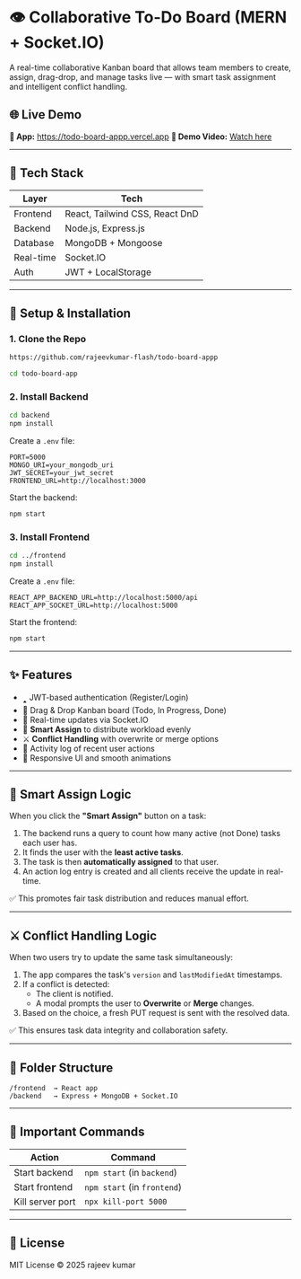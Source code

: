 # 👁️ Collaborative To-Do Board (MERN + Socket.IO)

A real-time collaborative Kanban board that allows team members to create, assign, drag-drop, and manage tasks live — with smart task assignment and intelligent conflict handling.

## 🌐 Live Demo

**🔗 App:** https://todo-board-appp.vercel.app
**🎥 Demo Video:** [Watch here](https://your-demo-video-link.com)

---

## 🚀 Tech Stack

| Layer     | Tech                           |
| --------- | ------------------------------ |
| Frontend  | React, Tailwind CSS, React DnD |
| Backend   | Node.js, Express.js            |
| Database  | MongoDB + Mongoose             |
| Real-time | Socket.IO                      |
| Auth      | JWT + LocalStorage             |

---

## 🔧 Setup & Installation

### 1. Clone the Repo

```bash
https://github.com/rajeevkumar-flash/todo-board-appp

cd todo-board-app
```

### 2. Install Backend

```bash
cd backend
npm install
```

Create a `.env` file:

```
PORT=5000
MONGO_URI=your_mongodb_uri
JWT_SECRET=your_jwt_secret
FRONTEND_URL=http://localhost:3000
```

Start the backend:

```bash
npm start
```

### 3. Install Frontend

```bash
cd ../frontend
npm install
```

Create a `.env` file:

```
REACT_APP_BACKEND_URL=http://localhost:5000/api
REACT_APP_SOCKET_URL=http://localhost:5000
```

Start the frontend:

```bash
npm start
```

---

## ✨ Features

- 🢑 JWT-based authentication (Register/Login)
- 📂 Drag & Drop Kanban board (Todo, In Progress, Done)
- 🔄 Real-time updates via Socket.IO
- 🧠 **Smart Assign** to distribute workload evenly
- ⚔️ **Conflict Handling** with overwrite or merge options
- 📝 Activity log of recent user actions
- 📱 Responsive UI and smooth animations

---

## 🤖 Smart Assign Logic

When you click the **"Smart Assign"** button on a task:

1. The backend runs a query to count how many active (not Done) tasks each user has.
2. It finds the user with the **least active tasks**.
3. The task is then **automatically assigned** to that user.
4. An action log entry is created and all clients receive the update in real-time.

✅ This promotes fair task distribution and reduces manual effort.

---

## ⚔️ Conflict Handling Logic

When two users try to update the same task simultaneously:

1. The app compares the task's `version` and `lastModifiedAt` timestamps.
2. If a conflict is detected:
   - The client is notified.
   - A modal prompts the user to **Overwrite** or **Merge** changes.
3. Based on the choice, a fresh PUT request is sent with the resolved data.

✅ This ensures task data integrity and collaboration safety.

---

## 📁 Folder Structure

```
/frontend  → React app
/backend   → Express + MongoDB + Socket.IO
```

---

## 📌 Important Commands

| Action           | Command                     |
| ---------------- | --------------------------- |
| Start backend    | `npm start` (in `backend`)  |
| Start frontend   | `npm start` (in `frontend`) |
| Kill server port | `npx kill-port 5000`        |

---

## 📜 License

MIT License © 2025 rajeev kumar

